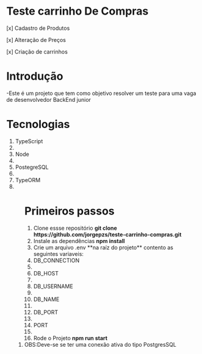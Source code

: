 # Teste carrinho De Compras

[x] Cadastro de Produtos

[x] Alteração de Preços

[x] Criação de carrinhos

# Introdução

-Este é um projeto que tem como objetivo resolver um teste para uma vaga de desenvolvedor BackEnd junior

# Tecnologias

<ol>
    <li>TypeScript<li>
    <li>Node<li>
    <li>PostegreSQL<li>
    <li>TypeORM<li>
<ol>

# Primeiros passos

<ol>
  <li>Clone essse repositório <strong>git clone https://github.com/jorgepzs/teste-carrinho-compras.git</strong></li>
  <li>Instale as dependências <strong>npm install</strong></li>
  <li>Crie um arquivo .env **na raíz do projeto** contento as seguintes variaveis:
    <li>DB_CONNECTION<li>
    <li>DB_HOST<li>
    <li>DB_USERNAME<li>
    <li>DB_NAME<li>
    <li>DB_PORT<li>  
    <li>PORT<li>
</strong></li>
  <li>Rode o Projeto <strong>npm run start</strong></li>
</ol>
<li>OBS:Deve-se se ter uma conexão ativa do tipo PostgresSQL</li>

